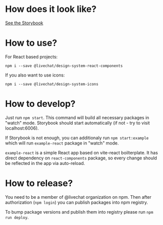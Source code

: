 # How does it look like?

[See the Storybook](https://v1--613a8e945a5665003a05113b.chromatic.com/)

# How to use?

For React based projects:

`npm i --save @livechat/design-system-react-components`

If you also want to use icons:

`npm i --save @livechat/design-system-icons`

# How to develop?

Just run `npm start`. This command will build all necessary packages in "watch" mode. Storybook should start automatically (if not - try to visit localhost:6006).

If Storybook is not enough, you can additionaly run `npm start:example` which will run `example-react` package in "watch" mode.

`example-react` is a simple React app based on vite-react boilterplate. It has direct dependency on `react-components` package, so every change should be reflected in the app via auto-reload.

# How to release?

You need to be a member of @livechat organization on npm. Then after authorization (`npm login`) you can publish packages into npm registry.

To bump package versions and publish them into registry please run `npm run deploy`.
